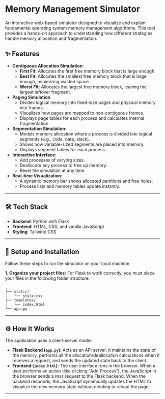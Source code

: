 # Memory Management Simulator

An interactive web-based simulator designed to visualize and explain fundamental operating system memory management algorithms. This tool provides a hands-on approach to understanding how different strategies handle memory allocation and fragmentation.



## ✨ Features

* **Contiguous Allocation Simulation**:
    * **First Fit**: Allocates the first free memory block that is large enough.
    * **Best Fit**: Allocates the smallest free memory block that is large enough, minimizing wasted space.
    * **Worst Fit**: Allocates the largest free memory block, leaving the largest leftover fragment.
* **Paging Simulation**:
    * Divides logical memory into fixed-size pages and physical memory into frames.
    * Visualizes how pages are mapped to non-contiguous frames.
    * Displays page tables for each process and calculates internal fragmentation.
* **Segmentation Simulation**:
    * Models memory allocation where a process is divided into logical segments (e.g., code, data, stack).
    * Shows how variable-sized segments are placed into memory.
    * Displays segment tables for each process.
* **Interactive Interface**:
    * Add processes of varying sizes.
    * Deallocate any process to free up memory.
    * Reset the simulation at any time.
* **Real-time Visualization**:
    * A dynamic memory bar shows allocated partitions and free holes.
    * Process lists and memory tables update instantly.

---

## 🛠️ Tech Stack

* **Backend**: Python with Flask
* **Frontend**: HTML, CSS, and vanilla JavaScript
* **Styling**: Tailwind CSS

---

## 🚀 Setup and Installation

Follow these steps to run the simulator on your local machine.

**1. Organize your project files:**
For Flask to work correctly, you must place your files in the following folder structure:

```
.
├── static/
│   └── style.css
├── templates/
│   └── index.html
└── app.py
```

---

## ⚙️ How It Works

The application uses a client-server model:

* **Flask Backend (`app.py`)**: Acts as an API server. It maintains the state of the memory, performs all the allocation/deallocation calculations when it receives a request, and sends the updated state back to the client.
* **Frontend (`index.html`)**: The user interface runs in the browser. When a user performs an action (like clicking "Add Process"), the JavaScript in the browser sends a `POST` request to the Flask backend. When the backend responds, the JavaScript dynamically updates the HTML to visualize the new memory state without needing to reload the page.

---


